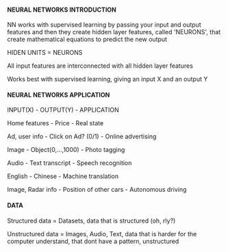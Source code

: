 #### NEURAL NETWORKS INTRODUCTION

NN works with supervised learning by passing your input and output features and then they create hidden layer features, called 'NEURONS', that create mathematical equations to predict the new output

HIDEN UNITS = NEURONS

All input features are interconnected with all hidden layer features

Works best with supervised learning, giving an input X and an output Y








#### NEURAL NETWORKS APPLICATION

INPUT(X) - OUTPUT(Y) - APPLICATION

Home features - Price - Real state

Ad, user info - Click on Ad? (0/1) - Online advertising

Image - Object(0,...,1000) - Photo tagging

Audio - Text transcript - Speech recognition

English - Chinese - Machine translation

Image, Radar info - Position of other cars - Autonomous driving


#### DATA

Structured data = Datasets, data that is structured (oh, rly?)

Unstructured data = Images, Audio, Text, data that is harder for the computer understand, that dont have a pattern, unstructured
